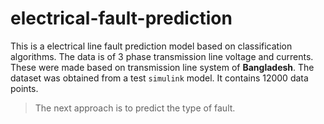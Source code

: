 # electrical-fault-prediction

This is a electrical line fault prediction model based on classification algorithms. The data is of 3 phase transmission line voltage and currents. These were made based on transmission line system of **Bangladesh**.
The dataset was obtained from a test `simulink` model.  It contains 12000 data points.

> The next approach is to predict the type of fault.
